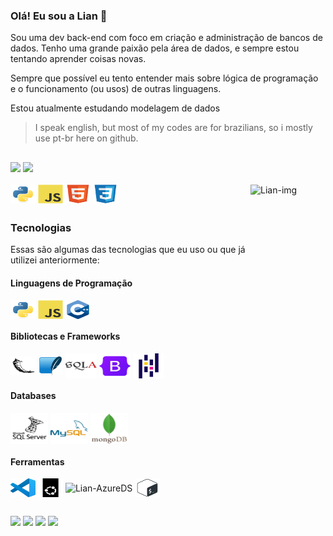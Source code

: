### Olá! Eu sou a Lian 👋

Sou uma dev back-end com foco em criação e administração de bancos de dados. Tenho uma grande paixão pela área de dados, e sempre estou tentando aprender coisas novas.

Sempre que possível eu tento entender mais sobre lógica de programação e o funcionamento (ou usos) de outras linguagens.

Estou atualmente estudando modelagem de dados

>I speak english, but most of my codes are for brazilians, so i mostly use pt-br here on github.

##

<div>
  <a href="https://linktr.ee/iamtwobe"></a>
  <img height="180em" src="https://github-readme-stats.vercel.app/api?username=iamtwobe&show_icons=true&theme=dracula"/>
  <img height="180em" src="https://github-readme-stats.vercel.app/api/top-langs/?username=iamtwobe&layout=compact&theme=dracula"/>
</div>
<div style="display: inline_block"><br>
  <img align="center" alt="Lian-Python" height="30" width="40" src="https://raw.githubusercontent.com/devicons/devicon/master/icons/python/python-original.svg">
  <img align="center" alt="Lian-JS" height="30" width="40" src="https://raw.githubusercontent.com/devicons/devicon/master/icons/javascript/javascript-original.svg">
  <img align="center" alt="Lian-HTML" height="30" width="40" src="https://raw.githubusercontent.com/devicons/devicon/master/icons/html5/html5-original.svg">
  <img align="center" alt="Lian-CSS" height="30" width="40" src="https://raw.githubusercontent.com/devicons/devicon/master/icons/css3/css3-original.svg">
  <img align="right" alt="Lian-img" height="120" width="120" src="https://cdn.discordapp.com/attachments/852947116820267098/1179791924660555776/output-onlinegiftools.gif?ex=657b11da&is=65689cda&hm=04c5bf827201002c76916cd53034337d9ea0d8b94ea285addc02d5638c33d3a1&">
</div>

##

### Tecnologias
Essas são algumas das tecnologias que eu uso ou que já utilizei anteriormente:

#### Linguagens de Programação

<div style="display: inline_block">
  <img align="center" alt="Lian-Python" height="30" width="40" src="https://raw.githubusercontent.com/devicons/devicon/master/icons/python/python-original.svg">
  <img align="center" alt="Lian-JS" height="30" width="40" src="https://raw.githubusercontent.com/devicons/devicon/master/icons/javascript/javascript-original.svg">
  <img align="center" alt="Lian-C++" height="30" width="40" src="https://raw.githubusercontent.com/devicons/devicon/master/icons/cplusplus/cplusplus-original.svg">
</div>

#### Bibliotecas e Frameworks

<div style="display: inline_block">
  <img align="center" alt="Lian-Flask" height="30" width="40" src="https://raw.githubusercontent.com/devicons/devicon/master/icons/flask/flask-original.svg">
  <img align="center" alt="Lian-SQLite" height="30" width="40" src="https://raw.githubusercontent.com/devicons/devicon/master/icons/sqlite/sqlite-original.svg">
  <img align="center" alt="Lian-SQLAlchemy" height="40" width="50" src="https://raw.githubusercontent.com/devicons/devicon/master/icons/sqlalchemy/sqlalchemy-original.svg">
  <img align="center" alt="Lian-Bootstrap" height="40" width="50" src="https://raw.githubusercontent.com/devicons/devicon/master/icons/bootstrap/bootstrap-original.svg">
  <img align="center" alt="Lian-Pandas" height="40" width="50" src="https://raw.githubusercontent.com/devicons/devicon/master/icons/pandas/pandas-original.svg">
</div>

#### Databases

<div style="display: inline_block">
  <img align="center" alt="Lian-SQLServer" height="50" width="60" src="https://raw.githubusercontent.com/devicons/devicon/master/icons/microsoftsqlserver/microsoftsqlserver-plain-wordmark.svg">
  <img align="center" alt="Lian-MySQL" height="50" width="60" src="https://raw.githubusercontent.com/devicons/devicon/master/icons/mysql/mysql-original-wordmark.svg">
  <img align="center" alt="Lian-MongoDB" height="50" width="60" src="https://raw.githubusercontent.com/devicons/devicon/master/icons/mongodb/mongodb-original-wordmark.svg">
</div>

#### Ferramentas

<div style="display: inline_block">
  <img align="center" alt="Lian-VSCode" height="30" width="40" src="https://raw.githubusercontent.com/devicons/devicon/master/icons/vscode/vscode-original.svg">
  <img align="center" alt="Lian-Ubuntu" height="30" width="40" src="https://raw.githubusercontent.com/devicons/devicon/master/icons/ubuntu/ubuntu-plain.svg">
  <img align="center" alt="Lian-AzureDS" height="30" width="40" src="https://code.benco.io/icon-collection/azure-docs/azure-data-studio.svg">
  <img align="center" alt="Lian-Bash" height="30" width="40" src="https://raw.githubusercontent.com/devicons/devicon/master/icons/bash/bash-original.svg">
</div>

##

<div>
  <a href="https://instagram.com/iamtwobe" target="_blank"><img src="https://img.shields.io/badge/-Instagram-%23E4405F?style=for-the-badge&logo=instagram&logoColor=white" target="_blank"></a>
 <a href="https://twitter.com/iamtwobe" target="_blank"><img src="https://img.shields.io/badge/Twitter-1DA1F2?style=for-the-badge&logo=twitter&logoColor=white" target="_blank"></a> 
  <a href = "mailto:iamtwobe@outlook.com"><img src="https://img.shields.io/badge/Microsoft_Outlook-0078D4?style=for-the-badge&logo=microsoft-outlook&logoColor=white" target="_blank"></a>
  <a href="https://www.linkedin.com/in/iamtwobe" target="_blank"><img src="https://img.shields.io/badge/-LinkedIn-%230077B5?style=for-the-badge&logo=linkedin&logoColor=white" target="_blank"></a>
</div>
